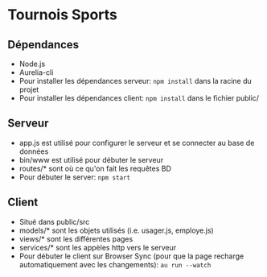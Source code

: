 # Tournois Sports

## Dépendances

* Node.js
* Aurelia-cli
* Pour installer les dépendances serveur: `npm install` dans la racine du projet
* Pour installer les dépendances client: `npm install` dans le fichier public/

## Serveur
* app.js est utilisé pour configurer le serveur et se connecter au base de données
* bin/www est utilisé pour débuter le serveur
* routes/* sont où ce qu'on fait les requêtes BD
* Pour débuter le server: `npm start`

## Client
* Situé dans public/src
* models/* sont les objets utilisés (i.e. usager.js, employe.js)
* views/* sont les différentes pages
* services/* sont les appèles http vers le serveur
* Pour débuter le client sur Browser Sync (pour que la page recharge automatiquement avec les changements): `au run --watch`
